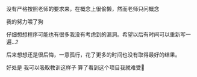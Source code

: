 没有严格按照老师的要求来，在概念上很偷懒，然而老师只问概念

我的努力喂了狗

仔细想想程序可能也有很多我没有考虑到的漏洞。希望以后有时间可以重新写一遍...?

后来想想还是很后悔，一意孤行，花了更多的时间也没有取得最好的结果。

好处是 我可以吸取教训这样子 
算了看到这个项目我就难受🙁
